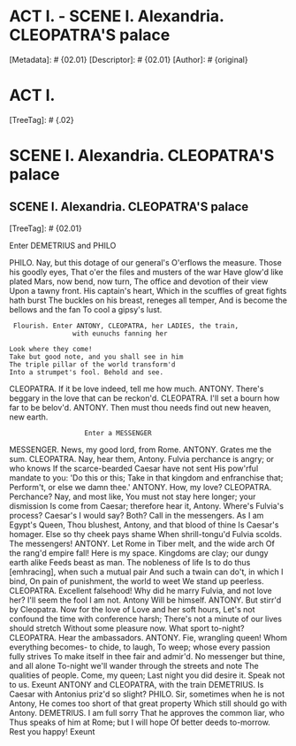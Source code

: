 # ACT I. - SCENE I. Alexandria. CLEOPATRA'S palace
[Metadata]: # {02.01}
[Descriptor]: # {02.01}
[Author]: # {original}
# ACT I.

[TreeTag]: # {.02}

# SCENE I. Alexandria. CLEOPATRA'S palace
## SCENE I. Alexandria. CLEOPATRA'S palace
[TreeTag]: # {02.01}

Enter DEMETRIUS and PHILO

  PHILO. Nay, but this dotage of our general's
    O'erflows the measure. Those his goodly eyes,
    That o'er the files and musters of the war
    Have glow'd like plated Mars, now bend, now turn,
    The office and devotion of their view
    Upon a tawny front. His captain's heart,
    Which in the scuffles of great fights hath burst
    The buckles on his breast, reneges all temper,
    And is become the bellows and the fan
    To cool a gipsy's lust.

     Flourish. Enter ANTONY, CLEOPATRA, her LADIES, the train,
                    with eunuchs fanning her

    Look where they come!
    Take but good note, and you shall see in him
    The triple pillar of the world transform'd
    Into a strumpet's fool. Behold and see.
  CLEOPATRA. If it be love indeed, tell me how much.
  ANTONY. There's beggary in the love that can be reckon'd.
  CLEOPATRA. I'll set a bourn how far to be belov'd.
  ANTONY. Then must thou needs find out new heaven, new earth.

                       Enter a MESSENGER

  MESSENGER. News, my good lord, from Rome.
  ANTONY. Grates me the sum.
  CLEOPATRA. Nay, hear them, Antony.
    Fulvia perchance is angry; or who knows
    If the scarce-bearded Caesar have not sent
    His pow'rful mandate to you: 'Do this or this;
    Take in that kingdom and enfranchise that;
    Perform't, or else we damn thee.'
  ANTONY. How, my love?
  CLEOPATRA. Perchance? Nay, and most like,
    You must not stay here longer; your dismission
    Is come from Caesar; therefore hear it, Antony.
    Where's Fulvia's process? Caesar's I would say? Both?
    Call in the messengers. As I am Egypt's Queen,
    Thou blushest, Antony, and that blood of thine
    Is Caesar's homager. Else so thy cheek pays shame
    When shrill-tongu'd Fulvia scolds. The messengers!
  ANTONY. Let Rome in Tiber melt, and the wide arch
    Of the rang'd empire fall! Here is my space.
    Kingdoms are clay; our dungy earth alike
    Feeds beast as man. The nobleness of life
    Is to do thus [emhracing], when such a mutual pair
    And such a twain can do't, in which I bind,
    On pain of punishment, the world to weet
    We stand up peerless.
  CLEOPATRA. Excellent falsehood!
    Why did he marry Fulvia, and not love her?
    I'll seem the fool I am not. Antony
    Will be himself.
  ANTONY. But stirr'd by Cleopatra.
    Now for the love of Love and her soft hours,
    Let's not confound the time with conference harsh;
    There's not a minute of our lives should stretch
    Without some pleasure now. What sport to-night?
  CLEOPATRA. Hear the ambassadors.
  ANTONY. Fie, wrangling queen!
    Whom everything becomes- to chide, to laugh,
    To weep; whose every passion fully strives
    To make itself in thee fair and admir'd.
    No messenger but thine, and all alone
    To-night we'll wander through the streets and note
    The qualities of people. Come, my queen;
    Last night you did desire it. Speak not to us.
                     Exeunt ANTONY and CLEOPATRA, with the train
  DEMETRIUS. Is Caesar with Antonius priz'd so slight?
  PHILO. Sir, sometimes when he is not Antony,
    He comes too short of that great property
    Which still should go with Antony.
  DEMETRIUS. I am full sorry
    That he approves the common liar, who
    Thus speaks of him at Rome; but I will hope
    Of better deeds to-morrow. Rest you happy!            Exeunt
